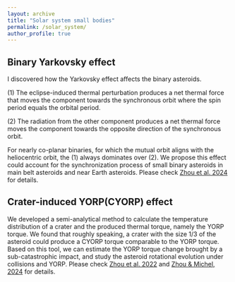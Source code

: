 ```yaml
---
layout: archive
title: "Solar system small bodies"
permalink: /solar_system/
author_profile: true
---
```




Binary Yarkovsky effect
-----
I discovered how the Yarkovsky effect affects the binary asteroids.

(1) The eclipse-induced thermal perturbation produces a net thermal force that moves the component towards the synchronous orbit where the spin period equals the orbital period.

(2) The radiation from the other component produces a net thermal force moves the component towards the opposite direction of the synchronous orbit.

For nearly co-planar binaries, for which the mutual orbit aligns with the heliocentric orbit, the (1) always dominates over (2). We propose this effect could account for the synchronization process of small binary asteroids in main belt asteroids and near Earth asteroids. Please check [Zhou et al. 2024](https://iopscience.iop.org/article/10.3847/2041-8213/ad4f7f) for details.


Crater-induced YORP(CYORP) effect
-----
We developed a semi-analytical method to calculate the temperature distribution of a crater and the produced thermal torque, namely the YORP torque. We found that roughly speaking, a crater with the size 1/3 of the asteroid could produce a CYORP torque comparable to the YORP torque. Based on this tool, we can estimate the YORP torque change brought by a sub-catastrophic impact, and study the asteroid rotational evolution under collisions and YORP. Please check [Zhou et al. 2022]() and [Zhou & Michel, 2024]() for details. 

[](/images/3953273590_704e3899d5_m.jpg)

